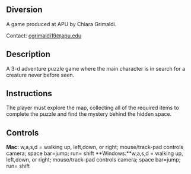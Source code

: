 ﻿

## Diversion

 A game produced at APU by Chiara Grimaldi.

Contact: cgrimaldi19@apu.edu

## Description 
A 3-d adventure puzzle game where the main character is in search for a creature never before seen.

## Instructions
The player must explore the map, collecting all of the required items to complete the puzzle and find the mystery behind the hidden space. 
## Controls

**Mac:** w,a,s,d = walking up, left,down, or right;  mouse/track-pad controls camera; space bar=jump;  run= shift 
**Windows:**w,a,s,d = walking up, left,down, or right;  mouse/track-pad controls camera; space bar=jump;  run= shift

